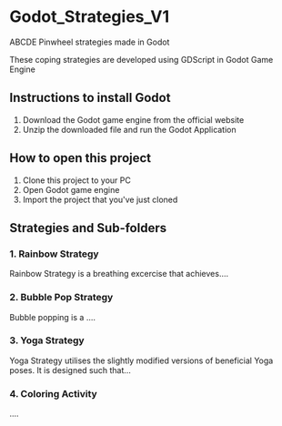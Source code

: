 # Godot_Strategies_V1
 ABCDE Pinwheel strategies made in Godot
 
 These coping strategies are developed using GDScript in Godot Game Engine
 
## Instructions to install Godot ##
 1. Download the Godot game engine from the official website
 2. Unzip the downloaded file and run the Godot Application
 
## How to open this project ##
 1. Clone this project to your PC 
 2. Open Godot game engine
 3. Import the project that you've just cloned
 
## Strategies and Sub-folders ##
### 1. Rainbow Strategy ###
 Rainbow Strategy is a breathing excercise that achieves....
 
### 2. Bubble Pop Strategy ###
  Bubble popping is a ....
  
### 3. Yoga Strategy ###
  Yoga Strategy utilises the slightly modified versions of beneficial Yoga poses. It is designed such that...
  
### 4. Coloring Activity ###
  ....
